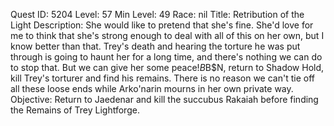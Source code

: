 Quest ID: 5204
Level: 57
Min Level: 49
Race: nil
Title: Retribution of the Light
Description: She would like to pretend that she's fine. She'd love for me to think that she's strong enough to deal with all of this on her own, but I know better than that. Trey's death and hearing the torture he was put through is going to haunt her for a long time, and there's nothing we can do to stop that. But we can give her some peace!$B$B$N, return to Shadow Hold, kill Trey's torturer and find his remains. There is no reason we can't tie off all these loose ends while Arko'narin mourns in her own private way.
Objective: Return to Jaedenar and kill the succubus Rakaiah before finding the Remains of Trey Lightforge.
